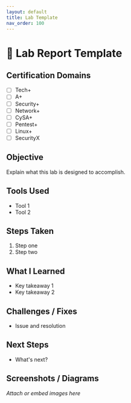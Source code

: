 ```yaml
---
layout: default
title: Lab Template
nav_order: 100
---
```


# 🧪 Lab Report Template

## Certification Domains
- [ ] Tech+
- [ ] A+
- [ ] Security+
- [ ] Network+
- [ ] CySA+
- [ ] Pentest+
- [ ] Linux+
- [ ] SecurityX

## Objective
Explain what this lab is designed to accomplish.

## Tools Used
- Tool 1
- Tool 2

## Steps Taken
1. Step one
2. Step two

## What I Learned
- Key takeaway 1
- Key takeaway 2

## Challenges / Fixes
- Issue and resolution

## Next Steps
- What's next?

## Screenshots / Diagrams
_Attach or embed images here_

